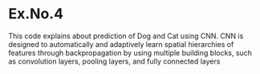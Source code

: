 # Ex.No.4
This code explains about prediction of Dog and Cat using CNN. CNN is designed to automatically and adaptively learn spatial hierarchies of features through backpropagation by using multiple building blocks, such as convolution layers, pooling layers, and fully connected layers
